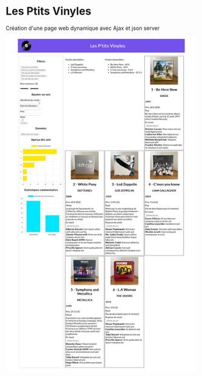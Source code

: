 
# Les Ptits Vinyles

Création d'une page web dynamique avec Ajax et json server

![alt text](LesPtitsVinyles.jpg)
